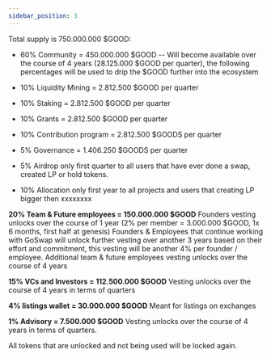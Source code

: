 ```yaml
---
sidebar_position: 3
---
```


Total supply is 750.000.000 $GOOD:

- 60% Community = 450.000.000 $GOOD
-- Will become available over the course of 4 years (28.125.000 $GOOD per quarter), the following percentages will be used to drip the $GOOD further into the ecosystem
- 10% Liquidity Mining = 2.812.500 $GOOD per quarter
- 10% Staking = 2.812.500 $GOOD per quarter
- 10% Grants = 2.812.500 $GOOD per quarter
- 10% Contribution program = 2.812.500 $GOODS per quarter
- 5% Governance = 1.406.250 $GOODS per quarter

- 5% Airdrop only first quarter to all users that have ever done a swap, created LP or hold tokens.
- 10% Allocation only first year to all projects and users that creating LP bigger then xxxxxxxx

**20% Team & Future employees =  150.000.000 $GOOD**
Founders vesting unlocks over the course of 1 year (2% per member = 3.000.000 $GOOD, 1x 6 months, first half at genesis)
Founders & Employees that continue working with GoSwap will unlock further vesting over another 3 years based on their effort and commitment, this vesting will be another 4% per founder / employee.
Additional team & future employees vesting unlocks over the course of 4 years

**15% VCs and Investors = 112.500.000 $GOOD**
Vesting unlocks over the course of 4 years in terms of quarters

**4% listings wallet = 30.000.000 $GOOD**
Meant for listings on exchanges

**1% Advisory = 7.500.000 $GOOD**
Vesting unlocks over the course of 4 years in terms of quarters.

All tokens that are unlocked and not being used will be locked again.
